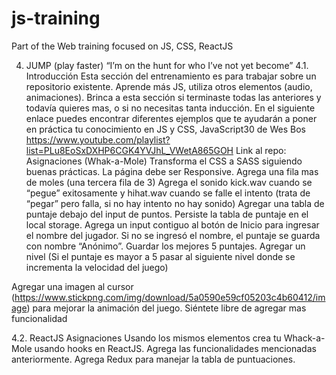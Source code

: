 # js-training
Part of the Web training focused on JS, CSS, ReactJS


4.	JUMP (play faster)
“I’m on the hunt for who I’ve not yet become”
4.1. Introducción
Esta sección del entrenamiento es para trabajar sobre un repositorio existente. Aprende más JS, utiliza otros elementos (audio, animaciones). Brinca a esta sección si terminaste todas las anteriores y todavía quieres mas, o si no necesitas tanta inducción.
En el siguiente enlace puedes encontrar diferentes ejemplos que te ayudarán a poner en práctica tu conocimiento en JS y CSS, JavaScript30 de Wes Bos https://www.youtube.com/playlist?list=PLu8EoSxDXHP6CGK4YVJhL_VWetA865GOH
Link al repo: 
Asignaciones (Whak-a-Mole)
Transforma el CSS a SASS siguiendo buenas prácticas.
La página debe ser Responsive.
Agrega una fila mas de moles (una tercera fila de 3)
Agrega el sonido kick.wav cuando se “pegue” exitosamente y hihat.wav cuando se falle el intento (trata de “pegar” pero falla, si no hay intento no hay sonido)
Agregar una tabla de puntaje debajo del input de puntos.
Persiste la tabla de puntaje en el local storage.
Agrega un input contiguo al botón de Inicio para ingresar el nombre del jugador. Si no se ingresó el nombre, el puntaje se guarda con nombre “Anónimo”.
Guardar los mejores 5 puntajes.
Agregar un nivel (Si el puntaje es mayor a 5 pasar al siguiente nivel donde se incrementa la velocidad del juego)



Agregar una imagen al cursor (https://www.stickpng.com/img/download/5a0590e59cf05203c4b60412/image) para mejorar la animación del juego.
Siéntete libre de agregar mas funcionalidad

4.2.	ReactJS
Asignaciones
Usando los mismos elementos crea tu Whack-a-Mole usando hooks en ReactJS. 
Agrega las funcionalidades mencionadas anteriormente.
Agrega Redux para manejar la tabla de puntuaciones.
